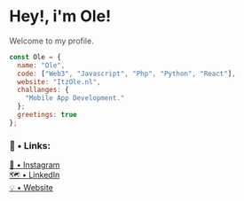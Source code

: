 <h1>Hey!, i'm Ole!</h1>
<p style="opacity:.8;">Welcome to my profile.</p>

```javascript
const Ole = {
  name: "Ole",
  code: ["Web3", "Javascript", "Php", "Python", "React"],
  website: "ItzOle.nl",
  challanges: {
    "Mobile App Development."
  };
  greetings: true
};
```

<h3>📎 • Links:</h3>
<a href="https://www.instagram.com/itzouluhh/" target="_blank">📸 • Instagram</a>
<br>
<a href="https://www.linkedin.com/in/ole-welling-77a967274/" target="_blank">🗺️ • LinkedIn</a>
<br>
<a href="https://itzole.nl/" target="_blank">💡 • Website</a>
